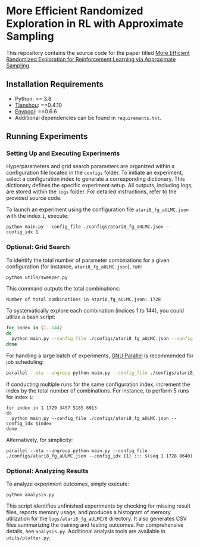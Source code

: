 # More Efficient Randomized Exploration in RL with Approximate Sampling

This repository contains the source code for the paper titled [More Efficient Randomized Exploration for Reinforcement Learning via Approximate Sampling](https://arxiv.org/abs/2406.12241).

## Installation Requirements

- Python: >= 3.8
- [Tianshou](https://github.com/thu-ml/tianshou): ==0.4.10
- [Envpool](https://github.com/sail-sg/envpool): ==0.6.6
- Additional dependencies can be found in `requirements.txt`.

## Running Experiments

### Setting Up and Executing Experiments

Hyperparameters and grid search parameters are organized within a configuration file located in the `configs` folder. To initiate an experiment, select a configuration index to generate a corresponding dictionary. This dictionary defines the specific experiment setup. All outputs, including logs, are stored within the `logs` folder. For detailed instructions, refer to the provided source code.

To launch an experiment using the configuration file `atari8_fg_aULMC.json` with the index `1`, execute:

```python main.py --config_file ./configs/atari8_fg_aULMC.json --config_idx 1```

### Optional: Grid Search

To identify the total number of parameter combinations for a given configuration (for instance, `atari8_fg_aULMC.json`), run:

`python utils/sweeper.py`

This command outputs the total combinations:

`Number of total combinations in atari8_fg_aULMC.json: 1728`

To systematically explore each combination (indices 1 to 144), you could utilize a bash script:

```bash
for index in {1..144}
do
  python main.py --config_file ./configs/atari8_fg_aULMC.json --config_idx $index
done
```

For handling a large batch of experiments, [GNU Parallel](https://www.gnu.org/software/parallel/) is recommended for job scheduling:

```bash
parallel --eta --ungroup python main.py --config_file ./configs/atari8_fg_aULMC.json --config_idx {1} ::: $(seq 1 1728)
```

If conducting multiple runs for the same configuration index, increment the index by the total number of combinations. For instance, to perform 5 runs for index `1`:

```
for index in 1 1729 3457 5185 6913
do
  python main.py --config_file ./configs/atari8_fg_aULMC.json --config_idx $index
done
```

Alternatively, for simplicity:

```
parallel --eta --ungroup python main.py --config_file ./configs/atari8_fg_aULMC.json --config_idx {1} ::: $(seq 1 1728 8640)
```

### Optional: Analyzing Results

To analyze experiment outcomes, simply execute:

`python analysis.py`

This script identifies unfinished experiments by checking for missing result files, reports memory usage, and produces a histogram of memory utilization for the `logs/atari8_fg_aULMC/0` directory. It also generates CSV files summarizing the training and testing outcomes. For comprehensive details, see `analysis.py`. Additional analysis tools are available in `utils/plotter.py`.
